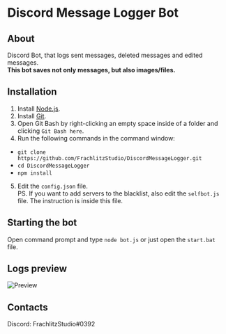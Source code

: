 # Discord Message Logger Bot

## About
Discord Bot, that logs sent messages, deleted messages and edited messages.  
**This bot saves not only messages, but also images/files.**

## Installation
1. Install [Node.js](https://nodejs.org/).
2. Install [Git](https://gitforwindows.org/).
3. Open Git Bash by right-clicking an empty space inside of a folder and clicking ```Git Bash here```.
4. Run the following commands in the command window:
  * ```git clone https://github.com/FrachlitzStudio/DiscordMessageLogger.git```
  * ```cd DiscordMessageLogger```
  * ```npm install```
5. Edit the ```config.json``` file.  
PS. If you want to add servers to the blacklist, also edit the ```selfbot.js``` file. The instruction is inside this file.

## Starting the bot
Open command prompt and type ```node bot.js``` or just open the ```start.bat``` file.

## Logs preview
![Preview](https://i.imgur.com/JKTyHWI.png)

## Contacts
Discord: FrachlitzStudio#0392
